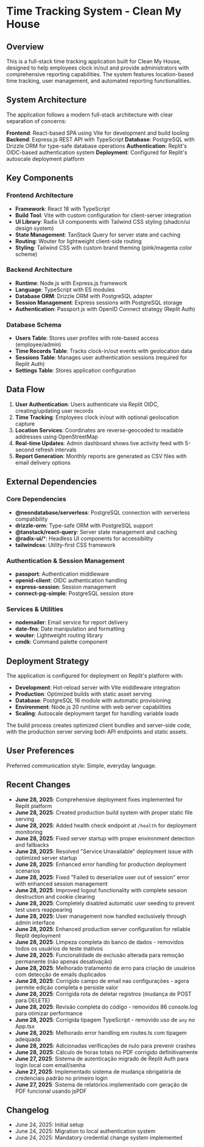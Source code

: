# Time Tracking System - Clean My House

## Overview

This is a full-stack time tracking application built for Clean My House, designed to help employees clock in/out and provide administrators with comprehensive reporting capabilities. The system features location-based time tracking, user management, and automated reporting functionalities.

## System Architecture

The application follows a modern full-stack architecture with clear separation of concerns:

**Frontend**: React-based SPA using Vite for development and build tooling
**Backend**: Express.js REST API with TypeScript
**Database**: PostgreSQL with Drizzle ORM for type-safe database operations
**Authentication**: Replit's OIDC-based authentication system
**Deployment**: Configured for Replit's autoscale deployment platform

## Key Components

### Frontend Architecture
- **Framework**: React 18 with TypeScript
- **Build Tool**: Vite with custom configuration for client-server integration
- **UI Library**: Radix UI components with Tailwind CSS styling (shadcn/ui design system)
- **State Management**: TanStack Query for server state and caching
- **Routing**: Wouter for lightweight client-side routing
- **Styling**: Tailwind CSS with custom brand theming (pink/magenta color scheme)

### Backend Architecture
- **Runtime**: Node.js with Express.js framework
- **Language**: TypeScript with ES modules
- **Database ORM**: Drizzle ORM with PostgreSQL adapter
- **Session Management**: Express sessions with PostgreSQL storage
- **Authentication**: Passport.js with OpenID Connect strategy (Replit Auth)

### Database Schema
- **Users Table**: Stores user profiles with role-based access (employee/admin)
- **Time Records Table**: Tracks clock-in/out events with geolocation data
- **Sessions Table**: Manages user authentication sessions (required for Replit Auth)
- **Settings Table**: Stores application configuration

## Data Flow

1. **User Authentication**: Users authenticate via Replit OIDC, creating/updating user records
2. **Time Tracking**: Employees clock in/out with optional geolocation capture
3. **Location Services**: Coordinates are reverse-geocoded to readable addresses using OpenStreetMap
4. **Real-time Updates**: Admin dashboard shows live activity feed with 5-second refresh intervals
5. **Report Generation**: Monthly reports are generated as CSV files with email delivery options

## External Dependencies

### Core Dependencies
- **@neondatabase/serverless**: PostgreSQL connection with serverless compatibility
- **drizzle-orm**: Type-safe ORM with PostgreSQL support
- **@tanstack/react-query**: Server state management and caching
- **@radix-ui/***: Headless UI components for accessibility
- **tailwindcss**: Utility-first CSS framework

### Authentication & Session Management
- **passport**: Authentication middleware
- **openid-client**: OIDC authentication handling
- **express-session**: Session management
- **connect-pg-simple**: PostgreSQL session store

### Services & Utilities
- **nodemailer**: Email service for report delivery
- **date-fns**: Date manipulation and formatting
- **wouter**: Lightweight routing library
- **cmdk**: Command palette component

## Deployment Strategy

The application is configured for deployment on Replit's platform with:

- **Development**: Hot-reload server with Vite middleware integration
- **Production**: Optimized builds with static asset serving
- **Database**: PostgreSQL 16 module with automatic provisioning
- **Environment**: Node.js 20 runtime with web server capabilities
- **Scaling**: Autoscale deployment target for handling variable loads

The build process creates optimized client bundles and server-side code, with the production server serving both API endpoints and static assets.

## User Preferences

Preferred communication style: Simple, everyday language.

## Recent Changes

- **June 28, 2025**: Comprehensive deployment fixes implemented for Replit platform
- **June 28, 2025**: Created production build system with proper static file serving
- **June 28, 2025**: Added health check endpoint at `/health` for deployment monitoring
- **June 28, 2025**: Fixed server startup with proper environment detection and fallbacks
- **June 28, 2025**: Resolved "Service Unavailable" deployment issue with optimized server startup
- **June 28, 2025**: Enhanced error handling for production deployment scenarios
- **June 28, 2025**: Fixed "Failed to deserialize user out of session" error with enhanced session management
- **June 28, 2025**: Improved logout functionality with complete session destruction and cookie clearing
- **June 28, 2025**: Completely disabled automatic user seeding to prevent test users reappearing
- **June 28, 2025**: User management now handled exclusively through admin interface
- **June 28, 2025**: Enhanced production server configuration for reliable Replit deployment
- **June 28, 2025**: Limpeza completa do banco de dados - removidos todos os usuários de teste inativos
- **June 28, 2025**: Funcionalidade de exclusão alterada para remoção permanente (não apenas desativação)
- **June 28, 2025**: Melhorado tratamento de erro para criação de usuários com detecção de emails duplicados
- **June 28, 2025**: Corrigido campo de email nas configurações - agora permite edição completa e persiste valor
- **June 28, 2025**: Corrigida rota de deletar registros (mudança de POST para DELETE)
- **June 28, 2025**: Revisão completa do código - removidos 86 console.log para otimizar performance
- **June 28, 2025**: Corrigida tipagem TypeScript - removido uso de `any` no App.tsx
- **June 28, 2025**: Melhorado error handling em routes.ts com tipagem adequada
- **June 28, 2025**: Adicionadas verificações de nulo para prevenir crashes
- **June 28, 2025**: Cálculo de horas totais no PDF corrigido definitivamente
- **June 27, 2025**: Sistema de autenticação migrado de Replit Auth para login local com email/senha
- **June 27, 2025**: Implementado sistema de mudança obrigatória de credenciais padrão no primeiro login
- **June 27, 2025**: Sistema de relatórios implementado com geração de PDF funcional usando jsPDF

## Changelog

- June 24, 2025: Initial setup
- June 24, 2025: Migration to local authentication system
- June 24, 2025: Mandatory credential change system implemented
